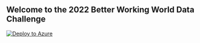 ## Welcome to the 2022 Better Working World Data Challenge

[![Deploy to Azure](https://aka.ms/deploytoazurebutton)](https://portal.azure.com/#create/Microsoft.Template/uri/https%3A%2F%2Fraw.githubusercontent.com%2FEY-Data-Science-Program%2F2022-Better-Working-World-Data-Challenge%2Fmain%2Fplatform%2Fazurerm.json%3Ftoken%3DGHSAT0AAAAAABQ5G75EJW3WHVQY3UV6IW76YQBVYMA)
